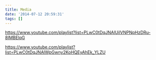 ```yaml
---
title: Media
date: '2014-07-12 20:59:31'
tags: []
---
```


https://www.youtube.com/playlist?list=PLwC0tDqJNAlUilVNPNpHzDRu-8IMBElqG

https://www.youtube.com/playlist?list=PLwC0tDqJNAlWpGwny2KoHQEyAhEk_YLZU
